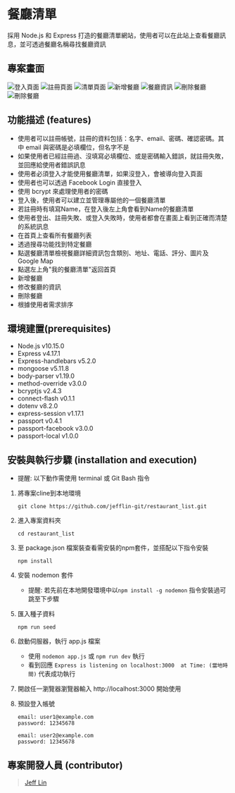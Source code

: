 # 餐廳清單
採用 Node.js 和 Express 打造的餐廳清單網站，使用者可以在此站上查看餐廳訊息，並可透過餐廳名稱尋找餐廳資訊

## 專案畫面
![登入頁面](https://i.imgur.com/hIzg0xc.png)
![註冊頁面](https://i.imgur.com/3E8QFTT.png)
![清單頁面](https://i.imgur.com/Q2LxwJr.jpg)
![新增餐廳](https://i.imgur.com/bi36LB0.png)
![餐廳資訊](https://i.imgur.com/sAvWvsB.png)
![刪除餐廳](https://i.imgur.com/yvj5uRs.png)
![刪除餐廳](https://i.imgur.com/YD2HabN.png)


## 功能描述 (features)
- 使用者可以註冊帳號，註冊的資料包括：名字、email、密碼、確認密碼。其中 email 與密碼是必填欄位，但名字不是
- 如果使用者已經註冊過、沒填寫必填欄位、或是密碼輸入錯誤，就註冊失敗，並回應給使用者錯誤訊息
- 使用者必須登入才能使用餐廳清單，如果沒登入，會被導向登入頁面
- 使用者也可以透過 Facebook Login 直接登入
- 使用 bcrypt 來處理使用者的密碼
- 登入後，使用者可以建立並管理專屬他的一個餐廳清單
- 若註冊時有填寫Name，在登入後左上角會看到Name的餐廳清單
- 使用者登出、註冊失敗、或登入失敗時，使用者都會在畫面上看到正確而清楚的系統訊息
- 在首頁上查看所有餐廳列表
- 透過搜尋功能找到特定餐廳
- 點選餐廳清單檢視餐廳詳細資訊包含類別、地址、電話、評分、圖片及 Google Map
- 點選左上角"我的餐廳清單"返回首頁
- 新增餐廳
- 修改餐廳的資訊
- 刪除餐廳
- 根據使用者需求排序

## 環境建置(prerequisites)
- Node.js v10.15.0
- Express v4.17.1
- Express-handlebars v5.2.0
- mongoose v5.11.8
- body-parser v1.19.0
- method-override v3.0.0
- bcryptjs v2.4.3
- connect-flash v0.1.1
- dotenv v8.2.0
- express-session v1.17.1
- passport v0.4.1
- passport-facebook v3.0.0
- passport-local v1.0.0

## 安裝與執行步驟 (installation and execution)
- 提醒: 以下動作需使用 terminal 或 Git Bash 指令
1. 將專案cline到本地環境
   ```
   git clone https://github.com/jefflin-git/restaurant_list.git
   ```
2. 進入專案資料夾
   ```
   cd restaurant_list
   ```
3. 至 package.json 檔案裝查看需安裝的npm套件，並搭配以下指令安裝
   ```
   npm install
   ```
4. 安裝 nodemon 套件
   - 提醒: 若先前在本地開發環境中以`npm install -g nodemon` 指令安裝過可跳至下步驟
5. 匯入種子資料
    ```
    npm run seed
    ```
6. 啟動伺服器，執行 app.js 檔案
   - 使用 `nodemon app.js` 或 `npm run dev` 執行
   - 看到回應 `Express is listening on localhost:3000  at Time: (當地時間)` 代表成功執行
7. 開啟任一瀏覽器瀏覽器輸入 http://localhost:3000 開始使用
8. 預設登入帳號
   ```
   email: user1@example.com
   password: 12345678
   ```
    
   ```
   email: user2@example.com
   password: 12345678
   ```

## 專案開發人員 (contributor)
> [Jeff Lin](https://github.com/jefflin-git)
